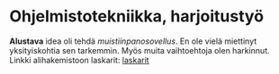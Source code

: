 # Ohjelmistotekniikka, harjoitustyö
**Alustava** idea oli tehdä *muistiinpanosovellus*. En ole vielä miettinyt
yksityiskohtia sen tarkemmin. Myös muita vaihtoehtoja olen harkinnut.
Linkki alihakemistoon laskarit: [laskarit](laskarit)
